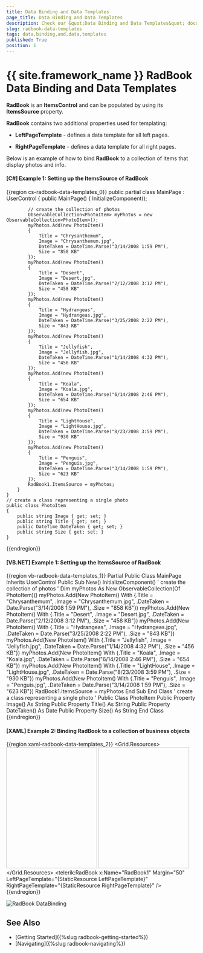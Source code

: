 ```yaml
---
title: Data Binding and Data Templates
page_title: Data Binding and Data Templates
description: Check our &quot;Data Binding and Data Templates&quot; documentation article for the RadBook {{ site.framework_name }} control.
slug: radbook-data-templates
tags: data,binding,and,data,templates
published: True
position: 1
---
```


# {{ site.framework_name }} RadBook Data Binding and Data Templates

__RadBook__ is an __ItemsControl__ and can be populated by using its __ItemsSource__ property.

__RadBook__ contains two additional properties used for templating:

* __LeftPageTemplate__ - defines a data template for all left pages.

* __RightPageTemplate__ - defines a data template for all right pages.

Below is an example of how to bind __RadBook__ to a collection of items that display photos and info.

#### __[C#] Example 1: Setting up the ItemsSource of RadBook__  
{{region cs-radbook-data-templates_0}}
	public partial class MainPage : UserControl
	{
		public MainPage()
		{
			InitializeComponent();

			// create the collection of photos
			ObservableCollection<PhotoItem> myPhotos = new ObservableCollection<PhotoItem>();
			myPhotos.Add(new PhotoItem()
			{
				Title = "Chrysanthemum",
				Image = "Chrysanthemum.jpg",
				DateTaken = DateTime.Parse("3/14/2008 1:59 PM"),
				Size = "858 KB"
			});
			myPhotos.Add(new PhotoItem()
			{
				Title = "Desert",
				Image = "Desert.jpg",
				DateTaken = DateTime.Parse("2/12/2008 3:12 PM"),
				Size = "458 KB"
			});
			myPhotos.Add(new PhotoItem()
			{
				Title = "Hydrangeas",
				Image = "Hydrangeas.jpg",
				DateTaken = DateTime.Parse("3/25/2008 2:22 PM"),
				Size = "843 KB"
			});
			myPhotos.Add(new PhotoItem()
			{
				Title = "Jellyfish",
				Image = "Jellyfish.jpg",
				DateTaken = DateTime.Parse("1/14/2008 4:32 PM"),
				Size = "456 KB"
			});
			myPhotos.Add(new PhotoItem()
			{
				Title = "Koala",
				Image = "Koala.jpg",
				DateTaken = DateTime.Parse("6/14/2008 2:46 PM"),
				Size = "654 KB"
			});
			myPhotos.Add(new PhotoItem()
			{
				Title = "LightHouse",
				Image = "LightHouse.jpg",
				DateTaken = DateTime.Parse("8/23/2008 3:59 PM"),
				Size = "930 KB"
			});
			myPhotos.Add(new PhotoItem()
			{
				Title = "Penguis",
				Image = "Penguis.jpg",
				DateTaken = DateTime.Parse("3/14/2008 1:59 PM"),
				Size = "623 KB"
			});
			RadBook1.ItemsSource = myPhotos;
		}
	}
	// create a class representing a single photo
	public class PhotoItem
	{
		public string Image { get; set; }
		public string Title { get; set; }
		public DateTime DateTaken { get; set; }
		public string Size { get; set; }
	}
{{endregion}}

#### __[VB.NET] Example 1: Setting up the ItemsSource of RadBook__  
{{region vb-radbook-data-templates_1}}
	Partial Public Class MainPage
			Inherits UserControl
			Public Sub New()
				InitializeComponent()
				' create the collection of photos '
				Dim myPhotos As New ObservableCollection(Of PhotoItem)()
				myPhotos.Add(New PhotoItem() With {.Title = "Chrysanthemum", .Image = "Chrysanthemum.jpg", .DateTaken = Date.Parse("3/14/2008 1:59 PM"), .Size = "858 KB"})
				myPhotos.Add(New PhotoItem() With {.Title = "Desert", .Image = "Desert.jpg", .DateTaken = Date.Parse("2/12/2008 3:12 PM"), .Size = "458 KB"})
				myPhotos.Add(New PhotoItem() With {.Title = "Hydrangeas", .Image = "Hydrangeas.jpg", .DateTaken = Date.Parse("3/25/2008 2:22 PM"), .Size = "843 KB"})
				myPhotos.Add(New PhotoItem() With {.Title = "Jellyfish", .Image = "Jellyfish.jpg", .DateTaken = Date.Parse("1/14/2008 4:32 PM"), .Size = "456 KB"})
				myPhotos.Add(New PhotoItem() With {.Title = "Koala", .Image = "Koala.jpg", .DateTaken = Date.Parse("6/14/2008 2:46 PM"), .Size = "654 KB"})
				myPhotos.Add(New PhotoItem() With {.Title = "LightHouse", .Image = "LightHouse.jpg", .DateTaken = Date.Parse("8/23/2008 3:59 PM"), .Size = "930 KB"})
				myPhotos.Add(New PhotoItem() With {.Title = "Penguis", .Image = "Penguis.jpg", .DateTaken = Date.Parse("3/14/2008 1:59 PM"), .Size = "623 KB"})
				RadBook1.ItemsSource = myPhotos
			End Sub
		End Class
		' create a class representing a single photo '
		Public Class PhotoItem
			Public Property Image() As String
			Public Property Title() As String
			Public Property DateTaken() As Date
			Public Property Size() As String
		End Class
{{endregion}}

#### __[XAML] Example 2: Binding RadBook to a collection of business objects__  
{{region xaml-radbook-data-templates_2}}
	    <Grid x:Name="LayoutRoot" Background="Purple">
	        <Grid.Resources>
	            <!--  Declare the template used for the left pages  -->
	            <DataTemplate x:Key="LeftPageTemplate">
	                <StackPanel Margin="10" Background="LightGray">
	                    <TextBlock FontSize="24" 
	                               FontWeight="Bold"
	                               Text="{Binding Title}" />
	                    <Image Width="240" 
	                           Height="320"
	                           Source="{Binding Image}" />
	                    <StackPanel HorizontalAlignment="Stretch" Orientation="Horizontal">
	                        <TextBlock FontWeight="Bold" Text="Date Taken:" />
	                        <TextBlock Text="{Binding DateTaken}" />
	                    </StackPanel>
	                    <StackPanel HorizontalAlignment="Stretch" Orientation="Horizontal">
	                        <TextBlock FontWeight="Bold" Text="Size:" />
	                        <TextBlock Text="{Binding Size}" />
	                    </StackPanel>
	                </StackPanel>
	            </DataTemplate>
	            <!--  Declare the template used for the right pages  -->
	            <DataTemplate x:Key="RightPageTemplate">
	                <StackPanel Margin="10" Background="LightBlue">
	                    <TextBlock HorizontalAlignment="Right" 
	                               FontSize="24"
	                               FontWeight="Bold"
	                               Text="{Binding Title}" />
	                    <Image Width="240" 
	                           Height="320"
	                           Source="{Binding Image}" />
	                    <StackPanel HorizontalAlignment="Right" Orientation="Horizontal">
	                        <TextBlock FontWeight="Bold" Text="Date Taken:" />
	                        <TextBlock Text="{Binding DateTaken}" />
	                    </StackPanel>
	                    <StackPanel HorizontalAlignment="Right" Orientation="Horizontal">
	                        <TextBlock FontWeight="Bold" Text="Size:" />
	                        <TextBlock Text="{Binding Size}" />
	                    </StackPanel>
	                </StackPanel>
	            </DataTemplate>
	        </Grid.Resources>
	        <telerik:RadBook x:Name="RadBook1" 
	                         Margin="50"
	                         LeftPageTemplate="{StaticResource LeftPageTemplate}"
	                         RightPageTemplate="{StaticResource RightPageTemplate}" />
	    </Grid>
{{endregion}}

![RadBook DataBinding](images/book_datatemplates.png)

## See Also
 * [Getting Started]({%slug radbook-getting-started%})
 * [Navigating]({%slug radbook-navigating%})